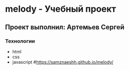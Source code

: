 # melody - Учебный проект
## Проект выполнил: Артемьев Сергей

### Технологии
- html
- css
- javascript
#https://samznaeshh.github.io/melody/
